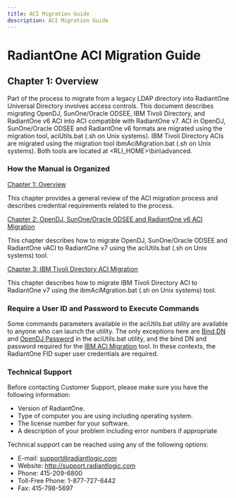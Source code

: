 ```yaml
---
title: ACI Migration Guide
description: ACI Migration Guide
---
```


# RadiantOne ACI Migration Guide

## Chapter 1: Overview

Part of the process to migrate from a legacy LDAP directory into RadiantOne Universal
Directory involves access controls. This document describes migrating OpenDJ, SunOne/Oracle
ODSEE, IBM Tivoli Directory, and RadiantOne v6 ACI into ACI compatible with RadiantOne v7.
ACI in OpenDJ, SunOne/Oracle ODSEE and RadiantOne v6 formats are migrated using the
migration tool, aciUtils.bat (.sh on Unix systems). IBM Tivoli Directory ACIs are migrated using
the migration tool ibmAciMigration.bat (.sh on Unix systems). Both tools are located at
<RLI_HOME>\bin\advanced.

### How the Manual is Organized

[Chapter 1: Overview](01-overview.md)

This chapter provides a general review of the ACI migration process and describes credential requirements related to the process.

[Chapter 2: OpenDJ, SunOne/Oracle ODSEE and RadiantOne v6 ACI Migration](02-opendj-sunone-migration.md)

This chapter describes how to migrate OpenDJ, SunOne/Oracle ODSEE and RadiantOne vACI to RadiantOne v7 using the aciUtils.bat (.sh on Unix systems) tool.

[Chapter 3: IBM Tivoli Directory ACI Migration](03-ibm-tivoli-directory-aci-migration.md)

This chapter describes how to migrate IBM Tivoli Directory ACI to RadiantOne v7 using the ibmAciMgration.bat (.sh on Unix systems) tool.

### Require a User ID and Password to Execute Commands

Some commands parameters available in the aciUtils.bat utility are available to anyone who can launch the utility. The only exceptions here are [Bind DN](02-opendj-sunone-migration.md#bind-dn) and [OpenDJ Password](02-opendj-sunone-migration.md#password) in the aciUtils.bat utility, and the bind DN and password required for the [IBM ACI Migration](03-ibm-tivoli-directory-aci-migration.md#running-the-ibm-aci-migration-utility) tool. In these contexts, the RadiantOne FID super user credentials are required.

### Technical Support

Before contacting Customer Support, please make sure you have the following information:

- Version of RadiantOne.
- Type of computer you are using including operating system.
- The license number for your software.
- A description of your problem including error numbers if appropriate


Technical support can be reached using any of the following options:


- E-mail: support@radiantlogic.com
- Website: http://support.radiantlogic.com
- Phone: 415-209-6800
- Toll-Free Phone: 1-877-727-6442
- Fax: 415-798-5697
